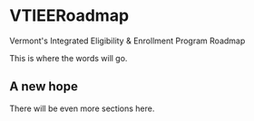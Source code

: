 # VTIEERoadmap
Vermont's Integrated Eligibility &amp; Enrollment Program Roadmap

This is where the words will go.

## A new hope

There will be even more sections here.
